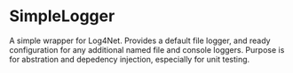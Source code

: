 # SimpleLogger
A simple wrapper for Log4Net.  Provides a default file logger, and ready configuration for any additional named file and console loggers.  Purpose is for abstration and depedency injection, especially for unit testing.
